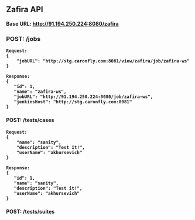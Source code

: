 ## Zafira API

<b> Base URL: http://91.194.250.224:8080/zafira <b>

### POST: /jobs
```
Request:
{
	"jobURL": "http://stg.caronfly.com:8081/view/zafira/job/zafira-ws"
}

Response:
{
   "id": 1,
   "name": "zafira-ws",
   "jobURL": "http://91.194.250.224:8080/job/zafira-ws",
   "jenkinsHost": "http://stg.caronfly.com:8081"
}
```
#### POST: /tests/cases
```
Request:
{
	"name": "sanity",
	"description": "Test it!",
	"userName": "akhursevich"
}

Response:
{
   "id": 1,
   "name": "sanity",
   "description": "Test it!",
   "userName": "akhursevich"
}
```

#### POST: /tests/suites

